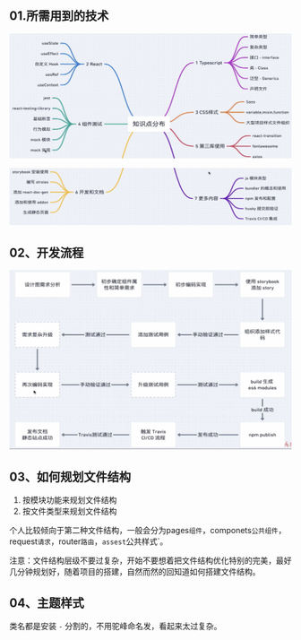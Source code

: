 ## 01.所需用到的技术

![image-20220515143741737](Untitled.assets/image-20220515143741737.png)

![image-20220515143816418](Untitled.assets/image-20220515143816418.png)

## 02、开发流程

![image-20220515143941373](Untitled.assets/image-20220515143941373.png)

## 03、如何规划文件结构

1. 按模块功能来规划文件结构
2. 按文件类型来规划文件结构

个人比较倾向于第二种文件结构，一般会分为pages`组件`，componets`公共组件`，request`请求`，router`路由`，`assest`公共样式`。

注意：文件结构层级不要过复杂，开始不要想着把文件结构优化特别的完美，最好几分钟规划好，随着项目的搭建，自然而然的回知道如何搭建文件结构。



## 04、主题样式

类名都是安装 `-` 分割的，不用驼峰命名发，看起来太过复杂。 



